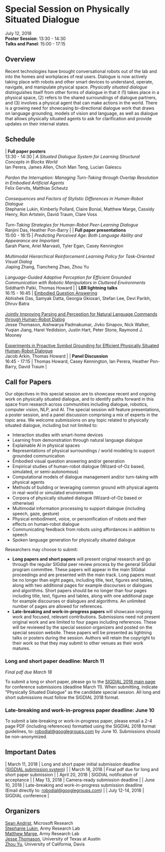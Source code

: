 # Special Session on Physically Situated Dialogue
	
July 12, 2018<br>**Poster Session**: 13:30 - 14:30<br>**Talks and Panel**: 15:00 - 17:15

## Overview

Recent technologies have brought conversational robots out of the lab and into the homes and workplaces of real users. Dialogue is now actively taking place with robots and other smart devices to understand, operate, navigate, and manipulate physical space. _Physically situated dialogue_ distinguishes itself from other forms of dialogue in that it (1) takes place in a physical space, (2) refers to the shared surroundings of dialogue partners, and (3) involves a physical agent that can make actions in the world. There is a growing need for showcasing bi-directional dialogue work that draws on language grounding, models of vision and language, as well as dialogue that allows physically situated agents to ask for clarification and provide updates on their internal states.

## Schedule

| **Full paper posters**<br>13:30 - 14:30 | _A Situated Dialogue System for Learning Structural Concepts in Blocks World_<br>Ian Perera, James Allen, Choh Man Teng, Lucian Galescu<br><br>_Pardon the Interruption: Managing Turn-Taking through Overlap Resolution in Embodied Artificial Agents_<br>Felix Gervits, Matthias Scheutz<br><br>_Consequences and Factors of Stylistic Differences in Human-Robot Dialogue_<br>Stephanie Lukin, Kimberly Pollard, Claire Bonial, Matthew Marge, Cassidy Henry, Ron Artstein, David Traum, Clare Voss<br><br>_Turn-Taking Strategies for Human-Robot Peer-Learning Dialogue_<br>Ranjini Das, Heather Pon-Barry |
| **Full paper presentations**<br>15:00 - 16:15 | _Predicting Perceived Age: Both Language Ability and Appearance are Important_<br>Sarah Plane, Ariel Marvasti, Tyler Egan, Casey Kennington<br><br>_Multimodal Hierarchical Reinforcement Learning Policy for Task-Oriented Visual Dialog_<br>Jiaping Zhang, Tiancheng Zhao, Zhou Yu<br><br>_Language-Guided Adaptive Perception for Efficient Grounded Communication with Robotic Manipulators in Cluttered Environments_<br>Siddharth Patki, Thomas Howard |
| **LBR lightning talks**<br>16:15 - 16:45 | [Embodied Question Answering](embodiedqa_robodial.pdf)<br>Abhishek Das, Samyak Datta, Georgia Gkioxari, Stefan Lee, Devi Parikh, Dhruv Batra<br><br>[Jointly Improving Parsing and Perception for Natural Language Commands through Human-Robot Dialog](robodial-jesse.pdf)<br>Jesse Thomason, Aishwarya Padmakumar, Jivko Sinapov, Nick Walker, Yuqian Jiang, Harel Yedidsion, Justin Hart, Peter Stone, Raymond J. Mooney<br><br>[Experiments in Proactive Symbol Grounding for Efficient Physically Situated Human-Robot Dialogue](robodial_arkin_wip.pdf)<br>Jacob Arkin, Thomas Howard |
| **Panel Discussion**<br>16:45 - 17:15 | Thomas Howard, Casey Kennington, Ian Perera, Heather Pon-Barry, David Traum |

## Call for Papers

Our objectives in this special session are to showcase recent and ongoing work on physically situated dialogue, and to identify paths forward in this space from research across communities including dialogue, robotics, computer vision, NLP, and AI. The special session will feature presentations, a poster session, and a panel discussion comprising a mix of experts in the topic area. We welcome submissions on any topic related to physically situated dialogue, including but not limited to:

 - Interaction studies with smart-home devices
 - Learning from demonstration through natural language dialogue
 - Explainable AI in physical spaces
 - Representations of physical surroundings / world modeling to support grounded communication
 - Embodied visual question answering and/or generation
 - Empirical studies of human-robot dialogue (Wizard-of-Oz based, simulated, or semi-autonomous)
 - Computational models of dialogue management and/or turn-taking with physical agents
 - Methods of building or leveraging common ground with physical agents in real-world or simulated environments
 - Corpora of physically situated dialogue (Wizard-of-Oz based or otherwise)
 - Multimodal information processing to support dialogue (including speech, gaze, gesture)
 - Physical embodiment, voice, or personification of robots and their effects on human-robot dialogue
 - Communicating feedback from robots using affordances in addition to speech
 - Spoken language generation for physically situated dialogue
	
Researchers may choose to submit:

 - **Long papers and short papers** will present original research and go through the regular SIGdial peer review process by the general SIGdial program committee. These papers will appear in the main SIGdial proceedings and are presented with the main track. Long papers must be no longer than eight pages, including title, text, figures and tables, along with two additional pages for example discourses or dialogues and algorithms. Short papers should be no longer than four pages including title, text, figures and tables, along with one additional page for example discourses or dialogues and algorithms. An unlimited number of pages are allowed for references.
 - **Late-breaking and work-in-progress papers** will showcase ongoing work and focused, relevant contributions. Submissions need not present original work and are limited to four pages including references. These will be reviewed by the special session organizers and posted on the special session website. These papers will be presented as lightning talks or posters during the session. Authors will retain the copyright to their work so that they may submit to other venues as their work matures.
		
### Long and short paper deadline: March 11

_Final pdf due March 18_

To submit a long or short paper, please go to the <a href="http://www.sigdial.org/workshops/conference19/">SIGDIAL 2018 main page</a> for conference submissions (deadline March 11). When submitting, indicate "Physically Situated Dialogue" as the candidate special session. All long and short submissions must follow the SIGDIAL 2018 format.

### Late-breaking and work-in-progress paper deadline: June 10

To submit a late-breaking or work-in-progress paper, please email a 2-4 page PDF (including references) formatted using the SIGDIAL 2018 format guidelines, to: <a href="mailto:robodial@googlegroups.com">robodial@googlegroups.com</a> by June 10. Submissions should be non-anonymized.
  
## Important Dates

| March 11, 2018 | Long and short paper initial submission deadline<br>(<a href="http://www.sigdial.org/workshops/conference19/">SIGDIAL submission system</a>) |
| March 18, 2018 | Final pdf due for long and short paper submission |
| April 20, 2018 | SIGDIAL notification of acceptance |
| May 13, 2018   | Camera-ready submission deadline |
| June 10, 2018 | Late-breaking and work-in-progress submission deadline<br>(Email directly to: <a href="mailto:robodial@googlegroups.com">robodial@googlegroups.com</a>) |
| July 12-14, 2018 | SIGDIAL conference |

## Organizers

<a href="https://www.microsoft.com/en-us/research/people/sandrist/">Sean Andrist</a>, Microsoft Research<br>
<a href="https://users.soe.ucsc.edu/~slukin">Stephanie Lukin</a>, Army Research Lab<br>
<a href="http://www.cs.cmu.edu/~mrmarge">Matthew Marge</a>, Army Research Lab<br>
<a href="https://jessethomason.com">Jesse Thomason</a>, University of Texas at Austin<br>
<a href="http://www.cs.cmu.edu/~zhouyu">Zhou Yu</a>, University of California, Davis
